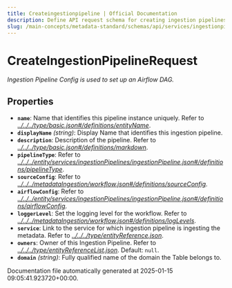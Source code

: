 ```yaml
---
title: Createingestionpipeline | Official Documentation
description: Define API request schema for creating ingestion pipelines including source config and schedule info.
slug: /main-concepts/metadata-standard/schemas/api/services/ingestionpipelines/createingestionpipeline
---
```


# CreateIngestionPipelineRequest

*Ingestion Pipeline Config is used to set up an Airflow DAG.*

## Properties

- **`name`**: Name that identifies this pipeline instance uniquely. Refer to *[../../../type/basic.json#/definitions/entityName](#/../../type/basic.json#/definitions/entityName)*.
- **`displayName`** *(string)*: Display Name that identifies this ingestion pipeline.
- **`description`**: Description of the pipeline. Refer to *[../../../type/basic.json#/definitions/markdown](#/../../type/basic.json#/definitions/markdown)*.
- **`pipelineType`**: Refer to *[../../../entity/services/ingestionPipelines/ingestionPipeline.json#/definitions/pipelineType](#/../../entity/services/ingestionPipelines/ingestionPipeline.json#/definitions/pipelineType)*.
- **`sourceConfig`**: Refer to *[../../../metadataIngestion/workflow.json#/definitions/sourceConfig](#/../../metadataIngestion/workflow.json#/definitions/sourceConfig)*.
- **`airflowConfig`**: Refer to *[../../../entity/services/ingestionPipelines/ingestionPipeline.json#/definitions/airflowConfig](#/../../entity/services/ingestionPipelines/ingestionPipeline.json#/definitions/airflowConfig)*.
- **`loggerLevel`**: Set the logging level for the workflow. Refer to *[../../../metadataIngestion/workflow.json#/definitions/logLevels](#/../../metadataIngestion/workflow.json#/definitions/logLevels)*.
- **`service`**: Link to the service for which ingestion pipeline is ingesting the metadata. Refer to *[../../../type/entityReference.json](#/../../type/entityReference.json)*.
- **`owners`**: Owner of this Ingestion Pipeline. Refer to *[../../../type/entityReferenceList.json](#/../../type/entityReferenceList.json)*. Default: `null`.
- **`domain`** *(string)*: Fully qualified name of the domain the Table belongs to.


Documentation file automatically generated at 2025-01-15 09:05:41.923720+00:00.
